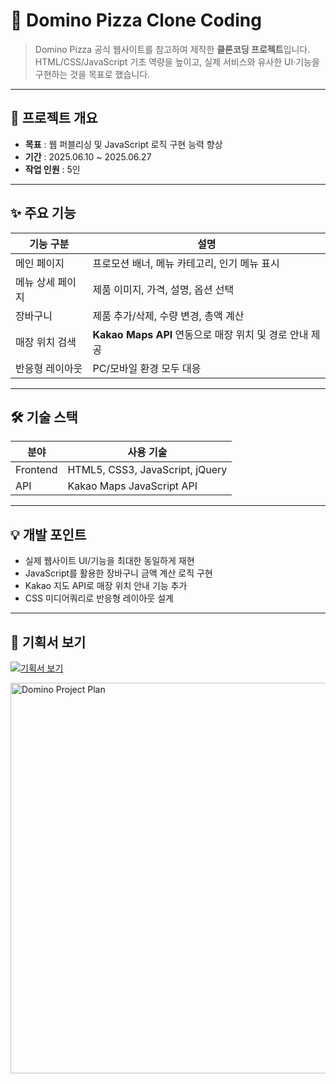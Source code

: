 # 🍕 Domino Pizza Clone Coding

> Domino Pizza 공식 웹사이트를 참고하여 제작한 **클론코딩 프로젝트**입니다.  
> HTML/CSS/JavaScript 기초 역량을 높이고, 실제 서비스와 유사한 UI·기능을 구현하는 것을 목표로 했습니다.

---

## 📌 프로젝트 개요
- **목표** : 웹 퍼블리싱 및 JavaScript 로직 구현 능력 향상
- **기간** : 2025.06.10 ~ 2025.06.27
- **작업 인원** : 5인

---

## ✨ 주요 기능

| 기능 구분       | 설명 |
|----------------|------|
| 메인 페이지     | 프로모션 배너, 메뉴 카테고리, 인기 메뉴 표시 |
| 메뉴 상세 페이지| 제품 이미지, 가격, 설명, 옵션 선택 |
| 장바구니        | 제품 추가/삭제, 수량 변경, 총액 계산 |
| 매장 위치 검색  | **Kakao Maps API** 연동으로 매장 위치 및 경로 안내 제공 |
| 반응형 레이아웃 | PC/모바일 환경 모두 대응 |

---

## 🛠 기술 스택

| 분야       | 사용 기술 |
|------------|-----------|
| Frontend   | HTML5, CSS3, JavaScript, jQuery |
| API        | Kakao Maps JavaScript API |

---

## 💡 개발 포인트
- 실제 웹사이트 UI/기능을 최대한 동일하게 재현
- JavaScript를 활용한 장바구니 금액 계산 로직 구현
- Kakao 지도 API로 매장 위치 안내 기능 추가
- CSS 미디어쿼리로 반응형 레이아웃 설계

---

## 📄 기획서 보기
[![기획서 보기](https://img.shields.io/badge/📄_기획서-바로가기-blue?style=for-the-badge)](https://github.com/hyeji21/domino/issues/1#issue-3308266956)

<img width="1114" height="625" alt="Domino Project Plan" src="https://github.com/user-attachments/assets/433bb4c0-065d-4389-abd6-fb7378f58d14" />
